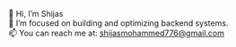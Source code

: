 👋 Hi, I’m Shijas  
💼 I’m focused on building and optimizing backend systems.  
📫 You can reach me at: shijasmohammed776@gmail.com  
